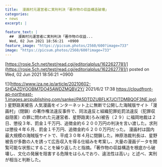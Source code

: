```yaml
---
title:  漫画村元運営者に実刑判決「著作物の収益構造破壊」  
categories:
- news
excerpt: |
  
feature_text: |
  ##  漫画村元運営者に実刑判決「著作物の収益...
  Wed, 02 Jun 2021 18:56:21  +0900
feature_image: "https://picsum.photos/2560/600?image=733"
image: "https://picsum.photos/2560/600?image=733"
---
```


[https://rosie.5ch.net/test/read.cgi/editorialplus/1622627781/](https://rosie.5ch.net/test/read.cgi/editorialplus/1622627781/)
posted on Wed, 02 Jun 2021 18:56:21  +0900

<!--more-->

![](https://www.iza.ne.jp/article/20210602-SHDAZDYOOBM7DO45AWDZMQBV2Y/ 2021/6/2 17:38 [https://cloudfront-ap-northeast-1.images.arcpublishing.com/sankei/PA5DTDZUBFLK7JCITDMBQOF3NE.jpg)](https://cloudfront-ap-northeast-1.images.arcpublishing.com/sankei/PA5DTDZUBFLK7JCITDMBQOF3NE.jpg)) 星野路実被告 人気漫画をインターネット上に無断で公開した海賊版サイト「漫画村」（閉鎖）の著作権法違反事件で、同法違反と組織犯罪処罰法違反（犯罪収益隠匿）の罪に問われた元運営者、星野路実(ろみ)被告（２９）に福岡地裁は２日、懲役３年、罰金１千万円、追徴金約６２００万円の判決を言い渡した。求刑は懲役４年６月、罰金１千万円、追徴金約６２００万円だった。 漫画村は国内最大規模の海賊版サイトで、平成３０年４月に閉鎖した。神原浩裁判長は、星野被告が多数の人を誘って広告収入を得る仕組みを考案し、大量の漫画データを閲覧可能な状態にすることを繰り返したと指摘。「著作物の収益構造を根底から破壊し、文化の発展を阻害する危険をはらんでおり、違法性は高い」と述べ、実刑が相当と判断した。
